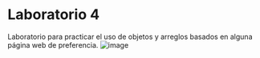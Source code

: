 # Laboratorio 4
Laboratorio para practicar el uso de objetos y arreglos basados en alguna página web de preferencia.
![image](https://github.com/franciscocaero/Objetos-Arreglos/assets/150805792/266e3350-bf37-417f-9e75-e2fcdfae48c1)
